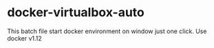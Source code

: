 # docker-virtualbox-auto
This batch file start docker environment on window just one click. Use docker v1.12
